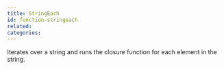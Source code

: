 ```yaml
---
title: StringEach
id: function-stringeach
related:
categories:
---
```


Iterates over a string and runs the closure function for each element in the string.
